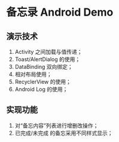 # 备忘录 Android Demo
## 演示技术
1. Activity 之间加载与值传递；
2. Toast/AlertDialog 的使用；
3. DataBinding 双向绑定；
4. 相对布局使用；
5. RecyclerView 的使用；
7. Android Log 的使用；

## 实现功能
1. 对“备忘内容”列表进行增删改操作；
2. 已完成/未完成 的备忘采用不同样式显示；
